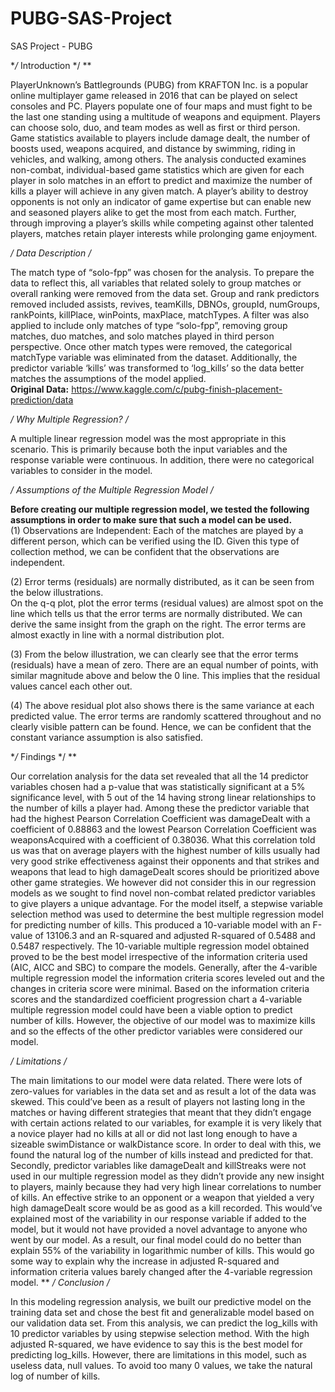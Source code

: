 # PUBG-SAS-Project
SAS Project - PUBG

**/* Introduction */ **

PlayerUnknown’s Battlegrounds (PUBG) from KRAFTON Inc. is a popular online multiplayer game released in 2016 that can be played on select consoles and PC. Players populate one of four maps and must fight to be the last one standing using a multitude of weapons and equipment. Players can choose solo, duo, and team modes as well as first or third person.  
Game statistics available to players include damage dealt, the number of boosts used, weapons acquired, and distance by swimming, riding in vehicles, and walking, among others. The analysis conducted examines non-combat, individual-based game statistics which are given for each player in solo matches in an effort to predict and maximize the number of kills a player will achieve in any given match. 
A player’s ability to destroy opponents is not only an indicator of game expertise but can enable new and seasoned players alike to get the most from each match.  Further, through improving a player’s skills while competing against other talented players, matches retain player interests while prolonging game enjoyment.  


**/* Data Description */**

The match type of “solo-fpp” was chosen for the analysis. To prepare the data to reflect this, all variables that related solely to group matches or overall ranking were removed from the data set. Group and rank predictors removed included assists, revives, teamKills, DBNOs, groupId, numGroups, rankPoints, killPlace, winPoints, maxPlace, matchTypes. A filter was also applied to include only matches of type “solo-fpp”, removing group matches, duo matches, and solo matches played in third person perspective. Once other match types were removed, the categorical matchType variable was eliminated from the dataset. Additionally, the predictor variable ‘kills’ was transformed to ‘log_kills’ so the data better matches the assumptions of the model applied.  
**Original Data:** https://www.kaggle.com/c/pubg-finish-placement-prediction/data

**/* Why Multiple Regression? */**

A multiple linear regression model was the most appropriate in this scenario. This is primarily because both the input variables and the response variable were continuous. In addition, there were no categorical variables to consider in the model. 


**/* Assumptions of the Multiple Regression Model */**
 
**Before creating our multiple regression model, we tested the following assumptions in order to make sure that such a model can be used.**    
(1) Observations are Independent: Each of the matches are played by a different person, which can be verified using the ID. Given this type of collection method, we can be confident that the observations are independent.

(2) Error terms (residuals) are normally distributed, as it can be seen from the below illustrations.  
On the q-q plot, plot the error terms (residual values) are almost spot on the line which tells us that the error terms are normally distributed. We can derive the same insight from the graph on the right. The error terms are almost exactly in line with a normal distribution plot. 
 
(3) From the below illustration, we can clearly see that the error terms (residuals) have a mean of zero. There are an equal number of points, with similar magnitude above and below the 0 line. This implies that the residual values cancel each other out.   
 
(4) The above residual plot also shows there is the same variance at each predicted value. The error terms are randomly scattered throughout and no clearly visible pattern can be found. Hence, we can be confident that the constant variance assumption is also satisfied.    
 
 
**/* Findings */ **

Our correlation analysis for the data set revealed that all the 14 predictor variables chosen had a p-value that was statistically significant at a 5% significance level, with 5 out of the 14 having strong linear relationships to the number of kills a player had. Among these the predictor variable that had the highest Pearson Correlation Coefficient was damageDealt with a coefficient of 0.88863 and the lowest Pearson Correlation Coefficient was weaponsAcquired with a coefficient of 0.38036. What this correlation told us was that on average players with the highest number of kills usually had very good strike effectiveness against their opponents and that strikes and weapons that lead to high damageDealt scores should be prioritized above other game strategies. We however did not consider this in our regression models as we sought to find novel non-combat related predictor variables to give players a unique advantage. 
For the model itself, a stepwise variable selection method was used to determine the best multiple regression model for predicting number of kills. This produced a 10-variable model with an F-value of 13106.3 and an R-squared and adjusted R-squared of 0.5488 and 0.5487 respectively.  The 10-variable multiple regression model obtained proved to be the best model irrespective of the information criteria used (AIC, AICC and SBC) to compare the models. Generally, after the 4-varible multiple regression model the information criteria scores leveled out and the changes in criteria score were minimal. Based on the information criteria scores and the standardized coefficient progression chart a 4-variable multiple regression model could have been a viable option to predict number of kills. However, the objective of our model was to maximize kills and so the effects of the other predictor variables were considered our model. 
 
**/* Limitations */**

The main limitations to our model were data related. There were lots of zero-values for variables in the data set and as result a lot of the data was skewed. This could’ve been as a result of players not lasting long in the matches or having different strategies that meant that they didn’t engage with certain actions related to our variables, for example it is very likely that a novice player had no kills at all or did not last long enough to have a sizeable swimDistance or walkDistance score. In order to deal with this, we found the natural log of the number of kills instead and predicted for that.  
Secondly, predictor variables like damageDealt and killStreaks were not used in our multiple regression model as they didn’t provide any new insight to players, mainly because they had very high linear correlations to number of kills. An effective strike to an opponent or a weapon that yielded a very high damageDealt score would be as good as a kill recorded. This would’ve explained most of the variability in our response variable if added to the model, but it would not have provided a novel advantage to anyone who went by our model. As a result, our final model could do no better than explain 55% of the variability in logarithmic number of kills. This would go some way to explain why the increase in adjusted R-squared and information criteria values barely changed after the 4-variable regression model. 
 **
**/* Conclusion */**

In this modeling regression analysis, we built our predictive model on the training data set and chose the best fit and generalizable model based on our validation data set. From this analysis, we can predict the log_kills with 10 predictor variables by using stepwise selection method. With the high adjusted R-squared, we have evidence to say this is the best model for predicting log_kills. However, there are limitations in this model, such as useless data, null values. To avoid too many 0 values, we take the natural log of number of kills.   


